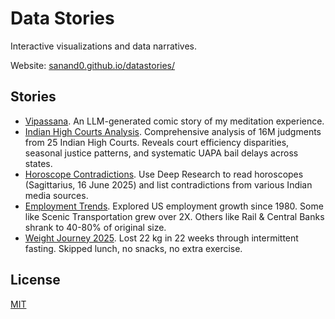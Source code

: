 # Data Stories

Interactive visualizations and data narratives.

Website: [sanand0.github.io/datastories/](https://sanand0.github.io/datastories/)

## Stories

- [Vipassana](vipassana/). An LLM-generated comic story of my meditation experience.
- [Indian High Courts Analysis](indian-high-courts/). Comprehensive analysis of 16M judgments from 25 Indian High Courts. Reveals court efficiency disparities, seasonal justice patterns, and systematic UAPA bail delays across states.
- [Horoscope Contradictions](horoscope-2025-06-16/). Use Deep Research to read horoscopes (Sagittarius, 16 June 2025) and list contradictions from various Indian media sources.
- [Employment Trends](employment-trends/). Explored US employment growth since 1980. Some like Scenic Transportation grew over 2X. Others like Rail & Central Banks shrank to 40-80% of original size.
- [Weight Journey 2025](weight-2025-06/). Lost 22 kg in 22 weeks through intermittent fasting. Skipped lunch, no snacks, no extra exercise.

## License

[MIT](LICENSE)

<!--

File structure:

- README.md: Manually updated with story links
- config.json: Manually updated with story links
- index.html: Renders config.json as cards
- setup.sh: Run via .github/workflows/deploy.yml to generate [story-folder]/index.html from [story-folder]/README.md
- [story-folder]/
  - README.md
  - Other supporting files

When adding a new story, update:

- config.json
- README.md
- setup.sh

Linting: `npm run lint`

-->
